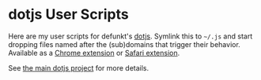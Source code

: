 dotjs User Scripts
==================

Here are my user scripts for defunkt's [dotjs]. Symlink this to `~/.js` and
start dropping files named after the (sub)domains that trigger their behavior.
Available as a [Chrome extension] or [Safari extension].

See [the main dotjs project][dotjs] for more details.

[dotjs]:https://github.com/defunkt/dotjs
[chrome extension]:http://bit.ly/dotjs
[safari extension]:https://github.com/wfarr/dotjs.safariextension
